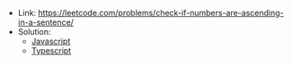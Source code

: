 - Link: https://leetcode.com/problems/check-if-numbers-are-ascending-in-a-sentence/
- Solution:
  - [Javascript](index.js)
  - [Typescript](index.ts)